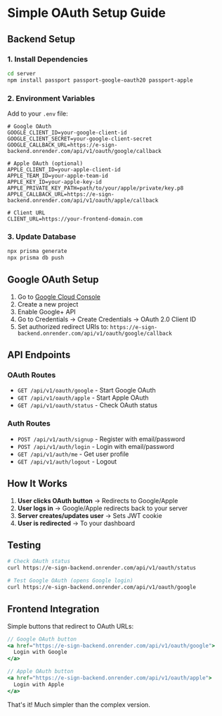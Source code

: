 # Simple OAuth Setup Guide

## Backend Setup

### 1. Install Dependencies

```bash
cd server
npm install passport passport-google-oauth20 passport-apple
```

### 2. Environment Variables

Add to your `.env` file:

```env
# Google OAuth
GOOGLE_CLIENT_ID=your-google-client-id
GOOGLE_CLIENT_SECRET=your-google-client-secret
GOOGLE_CALLBACK_URL=https://e-sign-backend.onrender.com/api/v1/oauth/google/callback

# Apple OAuth (optional)
APPLE_CLIENT_ID=your-apple-client-id
APPLE_TEAM_ID=your-apple-team-id
APPLE_KEY_ID=your-apple-key-id
APPLE_PRIVATE_KEY_PATH=path/to/your/apple/private/key.p8
APPLE_CALLBACK_URL=https://e-sign-backend.onrender.com/api/v1/oauth/apple/callback

# Client URL
CLIENT_URL=https://your-frontend-domain.com
```

### 3. Update Database

```bash
npx prisma generate
npx prisma db push
```

## Google OAuth Setup

1. Go to [Google Cloud Console](https://console.cloud.google.com/)
2. Create a new project
3. Enable Google+ API
4. Go to Credentials → Create Credentials → OAuth 2.0 Client ID
5. Set authorized redirect URIs to: `https://e-sign-backend.onrender.com/api/v1/oauth/google/callback`

## API Endpoints

### OAuth Routes

- `GET /api/v1/oauth/google` - Start Google OAuth
- `GET /api/v1/oauth/apple` - Start Apple OAuth
- `GET /api/v1/oauth/status` - Check OAuth status

### Auth Routes

- `POST /api/v1/auth/signup` - Register with email/password
- `POST /api/v1/auth/login` - Login with email/password
- `GET /api/v1/auth/me` - Get user profile
- `GET /api/v1/auth/logout` - Logout

## How It Works

1. **User clicks OAuth button** → Redirects to Google/Apple
2. **User logs in** → Google/Apple redirects back to your server
3. **Server creates/updates user** → Sets JWT cookie
4. **User is redirected** → To your dashboard

## Testing

```bash
# Check OAuth status
curl https://e-sign-backend.onrender.com/api/v1/oauth/status

# Test Google OAuth (opens Google login)
curl https://e-sign-backend.onrender.com/api/v1/oauth/google
```

## Frontend Integration

Simple buttons that redirect to OAuth URLs:

```jsx
// Google OAuth button
<a href="https://e-sign-backend.onrender.com/api/v1/oauth/google">
  Login with Google
</a>

// Apple OAuth button
<a href="https://e-sign-backend.onrender.com/api/v1/oauth/apple">
  Login with Apple
</a>
```

That's it! Much simpler than the complex version.
